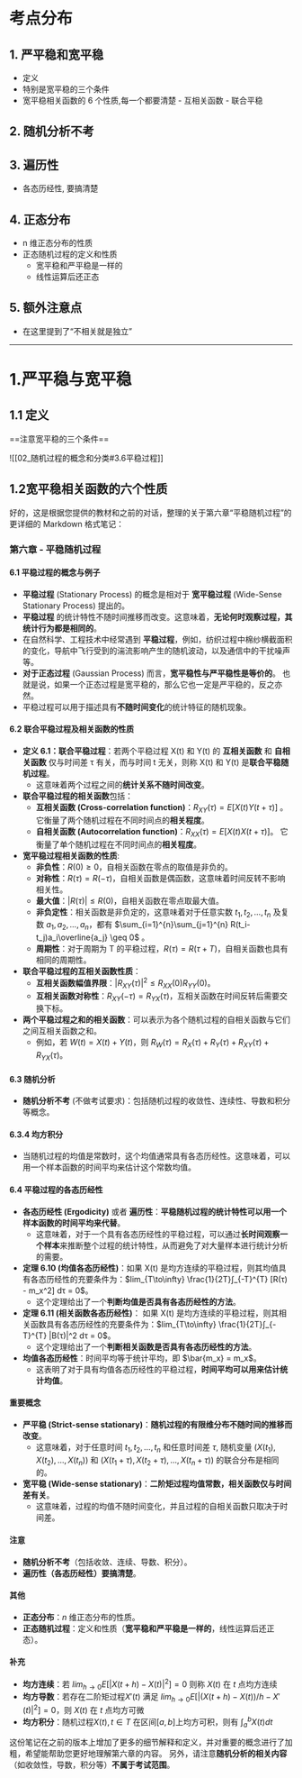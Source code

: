 # 考点分布

## 1. 严平稳和宽平稳
- 定义
- 特别是宽平稳的三个条件
- 宽平稳相关函数的 6 个性质,每一个都要清楚
	  - 互相关函数
	  - 联合平稳

## 2. 随机分析不考

## 3. 遍历性
- 各态历经性, 要搞清楚

## 4. 正态分布
- n 维正态分布的性质
- 正态随机过程的定义和性质
  - 宽平稳和严平稳是一样的
  - 线性运算后还正态

## 5. 额外注意点
- 在这里提到了“不相关就是独立”

--------

# 1.严平稳与宽平稳

## 1.1 定义

==注意宽平稳的三个条件==

![[02_随机过程的概念和分类#3.6平稳过程]]

## 1.2宽平稳相关函数的六个性质

好的，这是根据您提供的教材和之前的对话，整理的关于第六章“平稳随机过程”的更详细的 Markdown 格式笔记：

### 第六章 - 平稳随机过程

#### 6.1 平稳过程的概念与例子

- **平稳过程** (Stationary Process) 的概念是相对于 **宽平稳过程** (Wide-Sense Stationary Process) 提出的。
- **平稳过程** 的统计特性不随时间推移而改变。这意味着，**无论何时观察过程，其统计行为都是相同的**。
- 在自然科学、工程技术中经常遇到 **平稳过程**，例如，纺织过程中棉纱横截面积的变化，导航中飞行受到的湍流影响产生的随机波动，以及通信中的干扰噪声等。
- **对于正态过程** (Gaussian Process) 而言，**宽平稳性与严平稳性是等价的**。 也就是说，如果一个正态过程是宽平稳的，那么它也一定是严平稳的，反之亦然。
- 平稳过程可以用于描述具有**不随时间变化**的统计特征的随机现象。

#### 6.2 联合平稳过程及相关函数的性质

- **定义 6.1：联合平稳过程**：若两个平稳过程 X(t) 和 Y(t) 的 **互相关函数** 和 **自相关函数** 仅与时间差 τ 有关，而与时间 t 无关，则称 X(t) 和 Y(t) 是**联合平稳随机过程**。
    - 这意味着两个过程之间的**统计关系不随时间改变**。
- **联合平稳过程的相关函数**包括：
    - **互相关函数 (Cross-correlation function)**：$R_{XY}(τ) = E[X(t)Y(t+τ)]$ 。 它衡量了两个随机过程在不同时间点的**相关程度**。
    - **自相关函数 (Autocorrelation function)**：$R_{XX}(τ) = E[X(t)X(t+τ)]$。 它衡量了单个随机过程在不同时间点的**相关程度**。
- **宽平稳过程相关函数的性质**:
    - **非负性**：$R(0) ≥ 0$，自相关函数在零点的取值是非负的。
    - **对称性**：$R(τ) = R(-τ)$，自相关函数是偶函数，这意味着时间反转不影响相关性。
    - **最大值**：$|R(τ)| ≤ R(0)$，自相关函数在零点取最大值。
    - **非负定性**：相关函数是非负定的，这意味着对于任意实数 $t_1, t_2, ..., t_n$ 及复数 $a_1, a_2, ..., a_n$，都有 $\sum_{i=1}^{n}\sum_{j=1}^{n} R(t_i-t_j)a_i\overline{a_j} \geq 0$ 。
    - **周期性**：对于周期为 T 的平稳过程，$R(τ) = R(τ+T)$，自相关函数也具有相同的周期性。
- **联合平稳过程的互相关函数性质**：
    - **互相关函数幅值界限**：$|R_{XY}(τ)|^2 ≤ R_{XX}(0)R_{YY}(0)$。
    - **互相关函数对称性**：$R_{XY}(-τ) = R_{YX}(τ)$，互相关函数在时间反转后需要交换下标。
- **两个平稳过程之和的相关函数**：可以表示为各个随机过程的自相关函数与它们之间互相关函数之和。
    - 例如，若 $W(t) = X(t) + Y(t)$，则 $R_W(τ) = R_X(τ) + R_Y(τ) + R_{XY}(τ) + R_{YX}(τ)$。

#### 6.3 随机分析

- **随机分析不考** (不做考试要求)：包括随机过程的收敛性、连续性、导数和积分等概念。

#### 6.3.4 均方积分

- 当随机过程的均值是常数时，这个均值通常具有各态历经性。这意味着，可以用一个样本函数的时间平均来估计这个常数均值。

#### 6.4 平稳过程的各态历经性

- **各态历经性 (Ergodicity)** 或者 **遍历性**：**平稳随机过程的统计特性可以用一个样本函数的时间平均来代替**。
    - 这意味着，对于一个具有各态历经性的平稳过程，可以通过**长时间观察一个样本**来推断整个过程的统计特性，从而避免了对大量样本进行统计分析的需要。
- **定理 6.10 (均值各态历经性)**：如果 X(t) 是均方连续的平稳过程，则其均值具有各态历经性的充要条件为：$lim_{T\to\infty} \frac{1}{2T}∫_{-T}^{T} [R(τ) - m_x^2] dτ = 0$。
    - 这个定理给出了一个**判断均值是否具有各态历经性的方法**。
- **定理 6.11 (相关函数各态历经性)**： 如果 X(t) 是均方连续的平稳过程，则其相关函数具有各态历经性的充要条件为：$lim_{T\to\infty} \frac{1}{2T}∫_{-T}^{T} |B(τ)|^2 dτ = 0$。
    - 这个定理给出了一个**判断相关函数是否具有各态历经性的方法**。
- **均值各态历经性**：时间平均等于统计平均，即 $\bar{m_x} = m_x$。
    - 这表明了对于具有均值各态历经性的平稳过程，**时间平均可以用来估计统计均值**。

#### 重要概念

- **严平稳 (Strict-sense stationary)**：**随机过程的有限维分布不随时间的推移而改变**。
    - 这意味着，对于任意时间 $t_1, t_2, ..., t_n$ 和任意时间差 $\tau$, 随机变量 $(X(t_1), X(t_2), ..., X(t_n))$ 和 $(X(t_1+\tau), X(t_2+\tau), ..., X(t_n+\tau))$ 的联合分布是相同的。
- **宽平稳 (Wide-sense stationary)**：**二阶矩过程均值常数，相关函数仅与时间差有关**。
    - 这意味着，过程的均值不随时间变化，并且过程的自相关函数只取决于时间差。

#### 注意

- **随机分析不考**（包括收敛、连续、导数、积分）。
- **遍历性（各态历经性）要搞清楚**。

#### 其他

- **正态分布**：$n$ 维正态分布的性质。
- **正态随机过程**：定义和性质（**宽平稳和严平稳是一样的**，线性运算后还正态）。

#### 补充

- **均方连续**：若 $lim_{h\to0} E[|X(t+h) - X(t)|^2] = 0$ 则称 $X(t)$ 在 $t$ 点均方连续
- **均方导数**：若存在二阶矩过程$X'(t)$ 满足 $lim_{h\to0} E[|(X(t+h)-X(t))/h - X'(t)|^2] = 0$，则 $X(t)$ 在 $t$ 点均方可微
- **均方积分**：随机过程${X(t), t \in T}$ 在区间$[a,b]$上均方可积，则有 $\int_a^b X(t) dt$

这份笔记在之前的版本上增加了更多的细节解释和定义，并对重要的概念进行了加粗，希望能帮助您更好地理解第六章的内容。 另外，请注意**随机分析的相关内容**（如收敛性，导数，积分等）**不属于考试范围**。